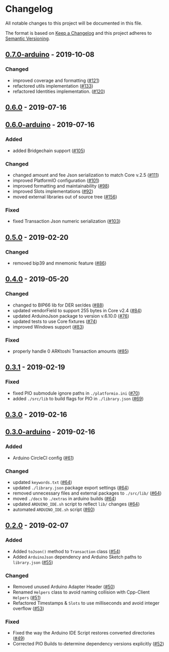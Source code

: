 # Changelog

All notable changes to this project will be documented in this file.

The format is based on [Keep a Changelog](http://keepachangelog.com/en/1.0.0/)
and this project adheres to [Semantic Versioning](http://semver.org/spec/v2.0.0.html).

## [0.7.0-arduino] - 2019-10-08

### Changed
-   improved coverage and formatting ([#121])
-   refactored utils implementation ([#133])
-   refactored Identities implementation. ([#120])

## [0.6.0] - 2019-07-16

## [0.6.0-arduino] - 2019-07-16

### Added
-   added Bridgechain support ([#105])

### Changed
-   changed amount and fee Json serialization to match Core v.2.5 ([#111])
-   improved PlatformIO configuration ([#101])
-   improved formatting and maintainability ([#98])
-   improved Slots implementations ([#92])
-   moved external libraries out of source tree ([#156])

### Fixed
-   fixed Transaction Json numeric serialization ([#103])

## [0.5.0] - 2019-02-20

### Changed
-   removed bip39 and mnemonic feature ([#86])

## [0.4.0] - 2019-05-20

### Changed
-   changed to BIP66 lib for DER ser/des ([#88])
-   updated vendorField to support 255 bytes in Core v2.4 ([#84])
-   updated ArduinoJson package to version v.6.10.0 ([#76])
-   updated tests to use Core fixtures ([#74])
-   improved Windows support ([#83])

### Fixed
-   properly handle 0 ARKtoshi Transaction amounts ([#85])

## [0.3.1] - 2019-02-19

### Fixed
-   fixed PIO submodule ignore paths in `./platformio.ini` ([#70])
-   added `./src/lib` to build flags for PIO in `./library.json` ([#69])

## [0.3.0] - 2019-02-16

## [0.3.0-arduino] - 2019-02-16

### Added
-   Arduino CircleCI config ([#61])

### Changed
-   updated `keywords.txt` ([#64])
-   updated `./library.json` package export settings ([#64])
-   removed unnecessary files and external packages to `./src/lib/` ([#64])
-   moved `./docs` to `./extras` in arduino builds ([#64])
-   updated `ARDUINO_IDE.sh` script to reflect `lib/` changes ([#64])
-   automated `ARDUINO_IDE.sh` script ([#60])

## [0.2.0] - 2019-02-07

### Added
-   Added `toJson()` method to `Transaction` class ([#54])
-   Added `ArduinoJson` dependency and Arduino Sketch paths to `library.json` ([#55])

### Changed
-   Removed unused Arduino Adapter Header ([#50])
-   Renamed `Helpers` class to avoid naming collision with Cpp-Client `Helpers` ([#51])
-   Refactored Timestamps & `Slots` to use milliseconds and avoid integer overflow ([#53])

### Fixed
-   Fixed the way the Arduino IDE Script restores converted directories ([#49])
-   Corrected PIO Builds to determine dependency versions explicitly ([#52])

[#49]: https://github.com/ArkEcosystem/cpp-crypto/pull/49
[#50]: https://github.com/ArkEcosystem/cpp-crypto/pull/50
[#51]: https://github.com/ArkEcosystem/cpp-crypto/pull/51
[#52]: https://github.com/ArkEcosystem/cpp-crypto/pull/52
[#53]: https://github.com/ArkEcosystem/cpp-crypto/pull/53
[#54]: https://github.com/ArkEcosystem/cpp-crypto/pull/54
[#55]: https://github.com/ArkEcosystem/cpp-crypto/pull/55
[0.2.0]: https://github.com/ArkEcosystem/cpp-crypto/compare/0.1.0...0.2.0
[#60]: https://github.com/ArkEcosystem/cpp-crypto/pull/60
[#61]: https://github.com/ArkEcosystem/cpp-crypto/pull/61
[#64]: https://github.com/ArkEcosystem/cpp-crypto/pull/64
[0.3.0]: https://github.com/ArkEcosystem/cpp-crypto/compare/0.2.0...0.3.0
[0.3.0-arduino]: https://github.com/ArkEcosystem/cpp-crypto/compare/0.3.0-arduino
[#69]: https://github.com/ArkEcosystem/cpp-crypto/pull/69
[#70]: https://github.com/ArkEcosystem/cpp-crypto/pull/70
[0.3.1]: https://github.com/ArkEcosystem/cpp-crypto/compare/0.3.0...0.3.1
[#74]: https://github.com/ArkEcosystem/cpp-crypto/pull/74
[#76]: https://github.com/ArkEcosystem/cpp-crypto/pull/76
[#83]: https://github.com/ArkEcosystem/cpp-crypto/pull/83
[#84]: https://github.com/ArkEcosystem/cpp-crypto/pull/84
[#85]: https://github.com/ArkEcosystem/cpp-crypto/pull/85
[#88]: https://github.com/ArkEcosystem/cpp-crypto/pull/88
[0.4.0]: https://github.com/ArkEcosystem/cpp-crypto/compare/0.3.1...0.4.0
[#86]: https://github.com/ArkEcosystem/cpp-crypto/pull/86
[0.5.0]: https://github.com/ArkEcosystem/cpp-crypto/compare/0.4.0...0.5.0
[#92]: https://github.com/ArkEcosystem/cpp-crypto/pull/92
[#98]: https://github.com/ArkEcosystem/cpp-crypto/pull/98
[#101]: https://github.com/ArkEcosystem/cpp-crypto/pull/101
[#103]: https://github.com/ArkEcosystem/cpp-crypto/pull/103
[#105]: https://github.com/ArkEcosystem/cpp-crypto/pull/105
[#111]: https://github.com/ArkEcosystem/cpp-crypto/pull/111
[0.6.0]: https://github.com/ArkEcosystem/cpp-crypto/compare/0.5.0...0.6.0
[0.6.0-arduino]: https://github.com/ArkEcosystem/cpp-crypto/compare/0.3.0-arduino...0.6.0-arduino
[#120]: https://github.com/ArkEcosystem/cpp-crypto/pull/120
[#121]: https://github.com/ArkEcosystem/cpp-crypto/pull/121
[#133]: https://github.com/ArkEcosystem/cpp-crypto/pull/133
[#156]: https://github.com/ArkEcosystem/cpp-crypto/pull/156
[Unreleased]: https://github.com/ArkEcosystem/cpp-crypto/compare/0.6.0...develop
[0.7.0-arduino]: https://github.com/ArkEcosystem/cpp-crypto/compare/0.6.0-arduino...0.7.0-arduino
